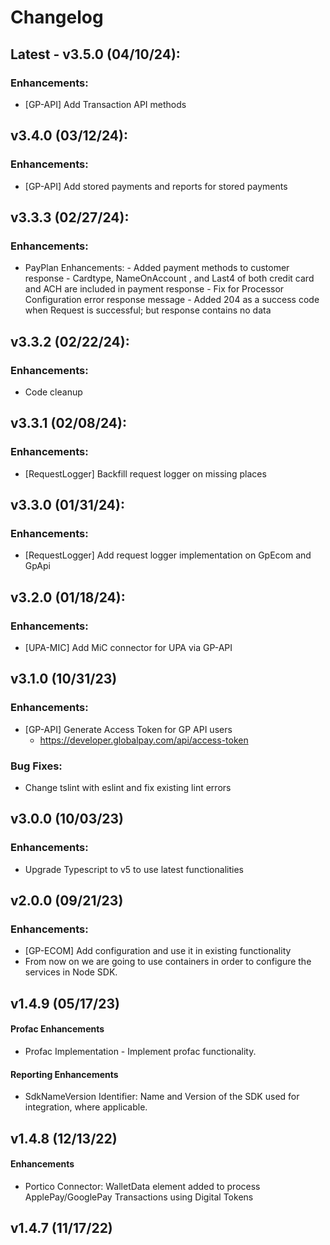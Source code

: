 # Changelog

## Latest - v3.5.0 (04/10/24):

### Enhancements:

- [GP-API] Add Transaction API methods

## v3.4.0 (03/12/24):

### Enhancements:

- [GP-API] Add stored payments and reports for stored payments

## v3.3.3 (02/27/24):

### Enhancements:
- PayPlan Enhancements: - Added payment methods to customer response
                        - Cardtype, NameOnAccount , and Last4 of both credit card and ACH are included in payment response 
                        - Fix for Processor Configuration error response message
                        - Added 204 as a success code when Request is successful; but response contains no data

## v3.3.2 (02/22/24):

### Enhancements:

- Code cleanup

## v3.3.1 (02/08/24):

### Enhancements:

- [RequestLogger] Backfill request logger on missing places

## v3.3.0 (01/31/24):

### Enhancements:

- [RequestLogger] Add request logger implementation on GpEcom and GpApi

## v3.2.0 (01/18/24):

### Enhancements:

- [UPA-MIC] Add MiC connector for UPA via GP-API

## v3.1.0 (10/31/23)

### Enhancements:

- [GP-API] Generate Access Token for GP API users
  - https://developer.globalpay.com/api/access-token

### Bug Fixes:

- Change tslint with eslint and fix existing lint errors

## v3.0.0 (10/03/23)

### Enhancements:

- Upgrade Typescript to v5 to use latest functionalities

## v2.0.0 (09/21/23)

### Enhancements:

- [GP-ECOM] Add configuration and use it in existing functionality
- From now on we are going to use containers in order to configure the services in Node SDK.

## v1.4.9 (05/17/23)

#### Profac Enhancements

- Profac Implementation - Implement profac functionality.

#### Reporting Enhancements

- SdkNameVersion Identifier: Name and Version of the SDK used for integration, where applicable. 

## v1.4.8 (12/13/22)

#### Enhancements

- Portico Connector: WalletData element added to process ApplePay/GooglePay Transactions using 
  Digital Tokens

## v1.4.7 (11/17/22)
